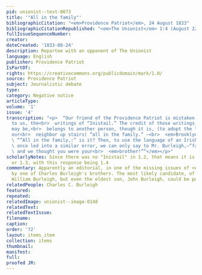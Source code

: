 ```yaml
---
pid: unionist--text-0073
title: '"All in the family"'
bibliographicCitation: "<em>Providence Patriot</em>, 24 August 1833"
bibliographicCitationRepublished: "<em>The Unionist</em> 1:4 (August 22, 1833)"
fullIssueSequenceNumber: 
creator: 
dateCreated: '1833-08-24'
description: Repartee with an opponent of The Unionist
language: English
publisher: Providence Patriot
IsPartOf: 
rights: https://creativecommons.org/publicdomain/mark/1.0/
source: Providence Patriot
subject: Journalistic debate
type: 
category: Negative notice
articleType: 
volume: '1'
issue: '4'
transcription: "<p>  “Our friend of the Providence Patriot is mistaken in attributing
  to us, the<br>  writings of “Inistail.” The credit of those writings, whatever it
  may be,<br>  belongs to another person, though it is, (to adopt the language of
  our<br>  neighbor up stairs) “all in the family.” –<br>  <em>Brooklyn (Ct.) Unionist.”</em></p><p>
  \ “”All in the family,:” is it? Then, to use the language of an Irishman who was<br>
  \ once led into a similar error, we can only say to Mr. Burleigh,—“faith, sir,<br>
  \ and we thought you were your<br>  <em>brother!””</em></p>"
scholarlyNotes: Since there was no "Inistail" in 1.2, that means it is either in 1.1
  or 1.3, with this response being 1.4
commentary: Apparently an editorial, in one of the missing issues of <em>The Unionist</em>,
  by one of Charles Burleigh's brothers. The most likely candidate, of course, is
  William Burleigh, but even the eldest son, John Burleigh, could be possible.
relatedPeople: Charles C. Burleigh
featured: 
repeated: 
relatedImage: unionist--image-0148
relatedText: 
relatedTextIssue: 
filename: 
caption: 
order: '72'
layout: items_item
collection: items
thumbnail: 
manifest: 
full: 
proofed JR: 
---
```

